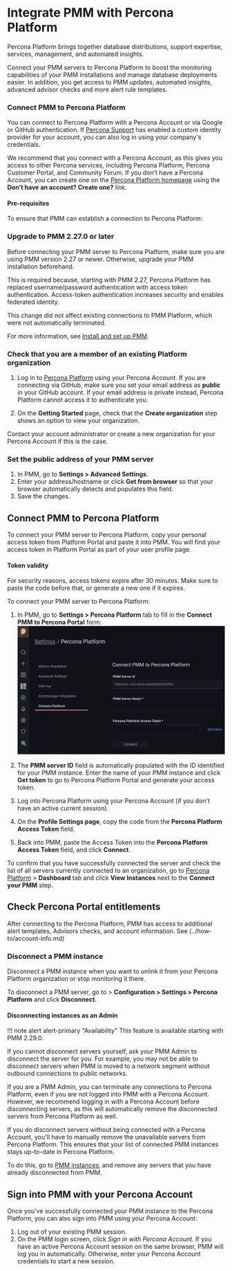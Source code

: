 # Integrate PMM with Percona Platform
Percona Platform brings together database distributions, support expertise, services, management, and automated insights. 

Connect your PMM servers to Percona Platform to boost the monitoring capabilities of your PMM installations and manage database deployments easier. In addition, you get access to PMM updates, automated insights, advanced advisor checks and more alert rule templates.

### Connect PMM to Percona Platform
You can connect to Percona Platform with a Percona Account or via Google or GitHub authentication. If [Percona Support](https://www.percona.com/about-percona/contact) has enabled a custom identity provider for your account, you can also log in using your company's credentials.

We recommend that you connect with a Percona Account, as this gives you access to other Percona services, including Percona Platform, Percona Customer Portal, and Community Forum. If you don’t have a Percona Account, you can create one on the [Percona Platform homepage](https://portal.percona.com/login) using the **Don't have an account? Create one?** link.

#### Pre-requisites
To ensure that PMM can establish a connection to Percona Platform: 

### Upgrade to PMM 2.27.0 or later
 Before connecting your PMM server to Percona Platform, make sure you are using PMM version 2.27 or newer. Otherwise, upgrade your PMM installation beforehand. 
 
 This is required because, starting with PMM 2.27, Percona Platform has replaced username/password authentication with access token authentication. Access-token authentication increases security and enables federated identity. 

  This change did not affect existing connections to PMM Platform, which were not automatically terminated. 
 
 For more information, see [Install and set up PMM](../setting-up/index.md).

### Check that you are a member of an existing Platform organization
1. Log in to [Percona Platform](https://portal.percona.com) using your Percona Account. If you are connecting via GitHub, make sure you set your email address as **public** in your GitHub account. If your email address is private instead, Percona Platform cannot access it to authenticate you.

2. On the **Getting Started** page, check that the **Create organization** step shows an option to view your organization.

Contact your account administrator or create a new organization for your Percona Account if this is the case.

### Set the public address of your PMM server 
1. In PMM, go to **Settings > Advanced Settings**.
2. Enter your address/hostname or click **Get from browser** so that your browser automatically detects and populates this field.
3. Save the changes.

## Connect PMM to Percona Platform
To connect your PMM server to Percona Platform, copy your personal access token from Platform Portal and paste it into PMM. You will find your access token in Platform Portal as part of your user profile page.
#### Token validity
For security reasons, access tokens expire after 30 minutes. Make sure to paste the code before that, or generate a new one if it expires.

To connect your PMM server to Percona Platform:
1. In PMM, go to **Settings > Percona Platform** tab to fill in the **Connect PMM to Percona Portal** form: ![!image](../_images/PMM_Settings_Percona_Platform_Login.png)

2. The **PMM server ID** field is automatically populated with the ID identified for your PMM instance. Enter the name of your PMM instance and click **Get token** to go to Percona Platform Portal and generate your access token.
3. Log into Percona Platform using your Percona Account (if you don't have an active current session).
4. On the **Profile Settings page**, copy the code from the **Percona Platform Access Token** field. 
5. Back into PMM, paste the Access Token into the **Percona Platform Access Token** field, and click  **Connect**.

To confirm that you have successfully connected the server and check the list of all servers currently connected to an organization, go to [Percona Platform](https://portal.percona.com) > **Dashboard** tab and click **View Instances** next to the **Connect your PMM** step. 

## Check Percona Portal entitlements
After connecting to the Percona Platform, PMM has access to additional alert templates,   Advisors checks, and account information. See (../how-to/account-info.md)

### Disconnect a PMM instance
 Disconnect a PMM instance when you want to unlink it from your Percona Platform organization or stop monitoring it there. 

To disconnect a PMM server, go to > <i class="uil uil-cog"></i> **Configuration > Settings > Percona Platform** and click **Disconnect**. 

#### Disconnecting instances as an Admin

!!! note alert alert-primary "Availability"
    This feature is available starting with PMM 2.29.0.
    
If you cannot disconnect servers yourself, ask your PMM Admin to disconnect the server for you. For example, you may not be able to disconnect servers when PMM is moved to a network segment without outbound connections to public networks.

If you are a PMM Admin, you can terminate any connections to Percona Platform, even if you are not logged into PMM with a Percona Account. However, we recommend logging in with a Percona Account before disconnecting servers, as this will automatically remove the disconnected servers from Percona Platform as well. 

If you do disconnect servers without being connected with a Percona Account, you'll have to manually remove the unavailable servers from Percona Platform. This ensures that your list of connected PMM instances stays up-to-date in Percona Platform. 

To do this, go to [PMM instances](https://portal.percona.com/login), and remove any servers that you have already disconnected from PMM.

## Sign into PMM with your Percona Account
Once you've successfully connected your PMM instance to the Percona Platform, you can also sign into PMM using your Percona Account:

1. Log out of your existing PMM session.
2. On the PMM login screen, click *Sign in with Percona Account*. 
 If you have an active Percona Account session on the same browser, PMM will log you in automatically. Otherwise, enter your Percona Account credentials to start a new session.